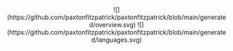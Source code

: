 <div align="center">
    ![](https://github.com/paxtonfitzpatrick/paxtonfitzpatrick/blob/main/generated/overview.svg)
    ![](https://github.com/paxtonfitzpatrick/paxtonfitzpatrick/blob/main/generated/languages.svg)
</div>
